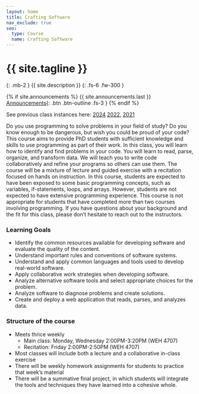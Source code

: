 ```yaml
---
layout: home
title: Crafting Software
nav_exclude: true
seo:
  type: Course
  name: Crafting Software
---
```


# {{ site.tagline }}
{: .mb-2 }
{{ site.description }}
{: .fs-6 .fw-300 }

{% if site.announcements %}
{{ site.announcements.last }}
[Announcements](announcements.md){: .btn .btn-outline .fs-3 }
{% endif %}


<!-- <img src="assets/images/crafting_software_header_noBG.png" > 

## Welcome to 17-950 Crafting Software-->

See previous class instances here: [2024](https://cmu-crafting-software.github.io/2024/) [2022](https://cmu-crafting-software.github.io/2022/), [2021](https://cmu-crafting-software.github.io/2020/)

Do you use programming to solve problems in your field of study? Do you know enough to be dangerous, but wish you could be proud of your code? This course aims to provide PhD students with sufficient knowledge and skills to use programming as part of their work. In this class, you will learn how to identify and find problems in your code. You will learn to read, parse, organize, and transform data. We will teach you to write code collaboratively and refine your programs so others can use them. The course will be a mixture of lecture and guided exercise with a recitation focused on hands on instruction. In this course, students are expected to have been exposed to some basic programming concepts, such as variables, if-statements, loops, and arrays. However, students are not expected to have extensive programming experience. This course is not appropriate for students that have completed more than two courses involving programming. If you have questions about your background and the fit for this class, please don’t hesitate to reach out to the instructors.

### Learning Goals

 - Identify the common resources available for developing software and evaluate the quality of the content. 
 - Understand important rules and conventions of software systems.
 - Understand and apply common languages and tools used to develop real-world software.
 - Apply collaborative work strategies when developing software.
 - Analyze alternative software tools and select appropriate choices for the problem.
 - Analyze software to diagnose problems and create solutions.
 - Create and deploy a web application that reads, parses, and analyzes data.

### Structure of the course

 - Meets thrice weekly
    - Main class: Monday, Wednesday 2:00PM-3:20PM (WEH 4707)
    - Recitation: Friday 2:00PM-2:50PM (WEH 4707)
 - Most classes will include both a lecture and a collaborative in-class exercise
 - There will be weekly homework assignments for students to practice that week’s material
 - There will be a summative final project, in which students will integrate the tools and techniques they have learned into a cohesive whole. 
